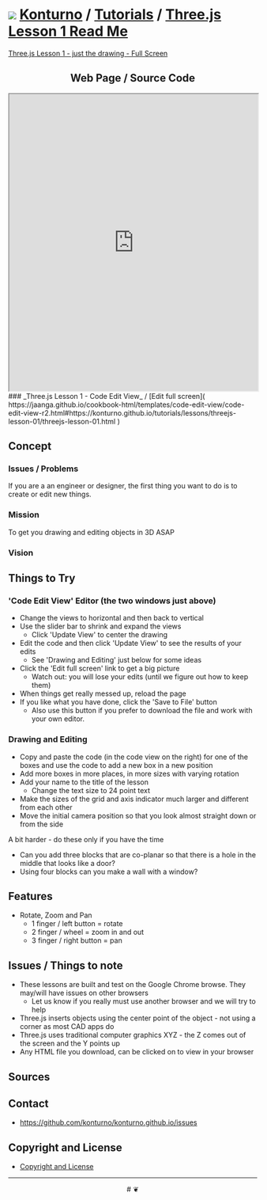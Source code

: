 ﻿# [![](https://pushme-pullyou.github.io/tootoo-2022/assets/icons/mark-github.svg )](https://github.com/konturno/konturno.github.io/ "Source code on GitHub" ) [Konturno]( https://kionturno.github.io/ "Home page" ) / [Tutorials]( https://konturno.github.io/#tutorials/README.md) / [Three.js Lesson 1 Read Me]( https://konturno.github.io/#tutorials/threejs-lesson-01/readme.md )

[Three.js Lesson 1 - just the drawing - Full Screen]( https://konturno.github.io/tutorials/threejs-lesson-01/threejs-lesson-01.html )

## <center>Web Page / Source Code</center>

<iframe class=ifr src=https://jaanga.github.io/cookbook-html/templates/code-edit-view/code-edit-view-r2.html#https://konturno.github.io/tutorials/threejs-lesson-01/threejs-lesson-01.html width=100% height=600px ></iframe>
### _Three.js Lesson 1 - Code Edit View_ /  [Edit full screen]( https://jaanga.github.io/cookbook-html/templates/code-edit-view/code-edit-view-r2.html#https://konturno.github.io/tutorials/lessons/threejs-lesson-01/threejs-lesson-01.html )


## Concept

### Issues / Problems
<!--

The general format is an adaptation of the ideas developed in Alexander's _et al_ [A Patttern Language]( https://books.google.com/books?id=hwAHmktpk5IC&pg=PR10#v=onepage&q&f=false ) - as sammarized on page 10.

Each pattern describes a problem which occurs over and over again in our environment, and then describes the core of the solution to that problem, in such a way that you can use this solution a million times over, without ever doing it the same way twice.

patterns are descriptions of common problems and proposal for the solutions that can be used repeatedly every time the problem is encountered and producing an different outcome.

-->

If you are a an engineer or designer, the first thing you want to do is to create or edit new things.

### Mission
<!-- a statement of a rationale, applicable now as well as in the future -->

To get you drawing and editing objects in 3D ASAP


### Vision
<!--  a descriptive picture of a desired future state -->


## Things to Try

### 'Code Edit View' Editor (the two windows just above)

* Change the views to horizontal and then back to vertical
* Use the slider bar to shrink and expand the views
	* Click 'Update View' to center the drawing
* Edit the code and then click 'Update View' to see the results of your edits
	* See 'Drawing and Editing' just below for some ideas
* Click the 'Edit full screen' link to get a big picture
	* Watch out: you will lose your edits (until we figure out how to keep them)
* When things get really messed up, reload the page
* If you like what you have done, click the 'Save to File' button
	* Also use this button if you prefer to download the file and work with your own editor.


### Drawing and Editing
* Copy and paste the code (in the code view on the right) for one of the boxes and use the code to add a new box in a new position
* Add more boxes in more places, in more sizes with varying rotation
* Add your name to the title of the lesson
	* Change the text size to 24 point text
* Make the sizes of the grid and axis indicator much larger and different from each other
* Move the initial camera position so that you look almost straight down or from the side

A bit harder - do these only if you have the time

* Can you add three blocks that are co-planar so that there is a hole in the middle that looks like a door?
* Using four blocks can you make a wall with a window?


## Features

* Rotate, Zoom and Pan
	* 1 finger / left button =  rotate
	* 2 finger / wheel = zoom in and out
	* 3 finger / right button = pan

## Issues / Things to note

* These lessons are built and test on the Google Chrome browse. They may/will have issues on other browsers
	* Let us know if you really must use another browser and we will try to help
* Three.js inserts objects using the center point of the object - not using a corner as most CAD apps do
* Three.js uses traditional computer graphics XYZ - the Z comes out of the screen and the Y points up
* Any HTML file you download, can be clicked on to view in your browser



## Sources




## Contact

* https://github.com/konturno/konturno.github.io/issues

## Copyright and License

* [Copyright and License]( https://konturno.github.io/#LICENSE )

***

<center title="dingbat" >
# <a href=javascript:window.scrollTo(0,0); style=text-decoration:none; >❦</a>
</center>



